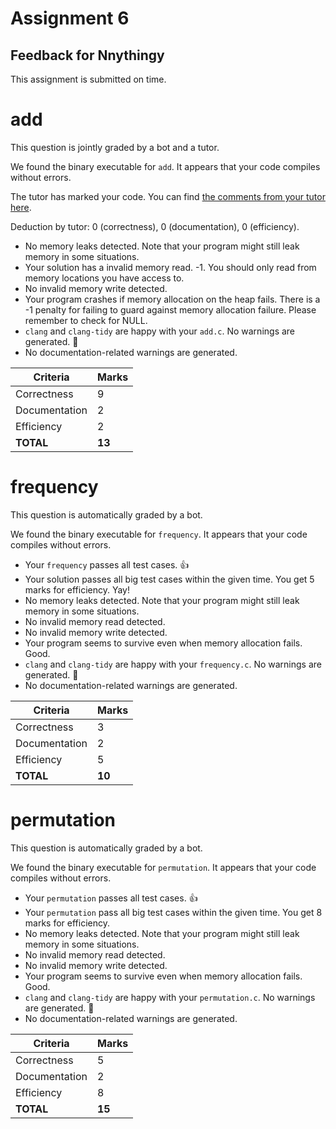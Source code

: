 # Assignment 6
## Feedback for Nnythingy

This assignment is submitted on time. 

# add
This question is jointly graded by a bot and a tutor.

We found the binary executable for `add`.  It appears that your code compiles without errors.

The tutor has marked your code.  You can find [the comments from your tutor here](https://github.com/nus-cs1010-2021-s1/as06-Nnythingy/commit/5ff849190e54ba2713557ef655e093fa8cb93db4).

Deduction by tutor: 0 (correctness), 0 (documentation), 0 (efficiency).

* No memory leaks detected. Note that your program might still leak memory in some situations.
* Your solution has a invalid memory read.  -1.  You should only read from memory locations you have access to.
* No invalid memory write detected.
* Your program crashes if memory allocation on the heap fails.  There is a -1 penalty for failing to guard against memory allocation failure.  Please remember to check for NULL.
* `clang` and `clang-tidy` are happy with your `add.c`.  No warnings are generated.  :confetti_ball:
* No documentation-related warnings are generated. 

| Criteria      | Marks          |
| --------------|--------------- |
| Correctness  | 9 |
| Documentation | 2 |
| Efficiency    | 2 |
| **TOTAL**     | **13** |
# frequency
This question is automatically graded by a bot.

We found the binary executable for `frequency`.  It appears that your code compiles without errors.

* Your `frequency` passes all test cases. :thumbsup:
* Your solution passes all big test cases within the given time.  You get 5 marks for efficiency. Yay!
* No memory leaks detected. Note that your program might still leak memory in some situations.
* No invalid memory read detected.
* No invalid memory write detected.
* Your program seems to survive even when memory allocation fails.  Good.
* `clang` and `clang-tidy` are happy with your `frequency.c`.  No warnings are generated.  :confetti_ball:
* No documentation-related warnings are generated. 

| Criteria      | Marks          |
| --------------|--------------- |
| Correctness  | 3 |
| Documentation | 2 |
| Efficiency    | 5 |
| **TOTAL**     | **10** |
# permutation
This question is automatically graded by a bot.

We found the binary executable for `permutation`.  It appears that your code compiles without errors.

* Your `permutation` passes all test cases. :thumbsup:
* Your `permutation` pass all big test cases within the given time.  You get 8 marks for efficiency.
* No memory leaks detected. Note that your program might still leak memory in some situations.
* No invalid memory read detected.
* No invalid memory write detected.
* Your program seems to survive even when memory allocation fails.  Good.
* `clang` and `clang-tidy` are happy with your `permutation.c`.  No warnings are generated.  :confetti_ball:
* No documentation-related warnings are generated. 

| Criteria      | Marks          |
| --------------|--------------- |
| Correctness  | 5 |
| Documentation | 2 |
| Efficiency    | 8 |
| **TOTAL**     | **15** |

